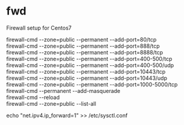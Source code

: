 # fwd
Firewall setup for Centos7


firewall-cmd --zone=public --permanent --add-port=80/tcp  
firewall-cmd --zone=public --permanent --add-port=888/tcp  
firewall-cmd --zone=public --permanent --add-port=8888/tcp  
firewall-cmd --zone=public --permanent --add-port=400-500/tcp  
firewall-cmd --zone=public --permanent --add-port=400-500/udp  
firewall-cmd --zone=public --permanent --add-port=10443/tcp  
firewall-cmd --zone=public --permanent --add-port=10443/udp  
firewall-cmd --zone=public --permanent --add-port=1000-5000/tcp  
firewall-cmd --permanent --add-masquerade  
firewall-cmd --reload  
firewall-cmd --zone=public --list-all  

echo "net.ipv4.ip_forward=1" >> /etc/sysctl.conf  

